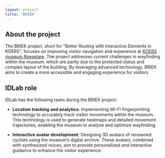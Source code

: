 ```yaml
---
layout: project
title: 'BRIEK'
---
```


## About the project
The BRIEK project, short for "Better Routing with Interactive Elements in KOERS", focuses on improving visitor navigation and experience at [KOERS museum Roeselare](https://koersmuseum.be/nl). The project addresses current challenges in wayfinding within the museum, which are partly due to the protected status and complex layout of the building. By leveraging advanced technology, BRIEK aims to create a more accessible and engaging experience for visitors.

## IDLab role
IDLab has the following tasks during the BRIEK project:

- **Location tracking and analytics**: Implementing Wi-Fi fingerprinting technology to accurately track visitor movements within the museum. This technology is used to generate heatmaps and detailed movement trajectories, enabling the museum to analyze and optimize wayfinding.

- **Interactive avatar development**: Designing 3D avatars of renowned cyclists using the museum’s digital archive. These avatars, combined with synthesized voices, aim to provide personalized and interactive guidance to enhance the visitor experience.
